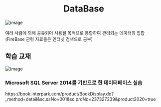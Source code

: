 <h1 align="center">DataBase</h1>

![image](https://user-images.githubusercontent.com/101855570/204340194-417351ae-5eb8-4c8d-8283-25c9fb239e96.png)

여러 사람에 의해 공유되어 사용될 목적으로 통합하여 관리되는 데이터의 집합(FireBase 관련 자료들은 인터넷 검색으로 공부)

## 학습 교재

![image](https://user-images.githubusercontent.com/101855570/204340410-d9dfaeb9-d6f1-49a4-b4e1-b4fa195079be.png)
<h3>Microsoft SQL Server 2014를 기반으로 한 데이터베이스 실습</h3>
https://book.interpark.com/product/BookDisplay.do?_method=detail&sc.saNo=001&sc.prdNo=237327239&product2020=true
